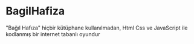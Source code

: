 # BagilHafiza
"Bağıl Hafıza" hiçbir kütüphane kullanılmadan, Html Css ve JavaScript ile kodlanmış bir internet tabanlı oyundur  
